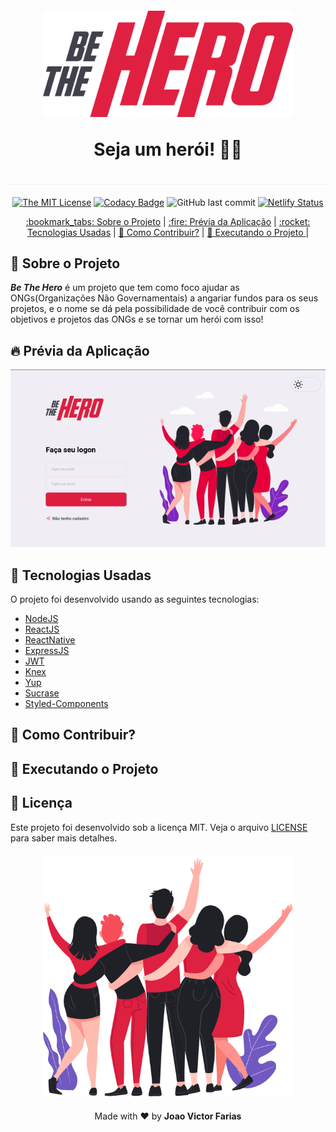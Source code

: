 <h1 align="center" style="border-bottom: 1px solid #eee; margin: 20px 0; padding-bottom: 10px;">
<img src="./img/logo.svg" width="400px" alt="logo" /><br>
<p>Seja um herói! 🦸‍♂️</p>
</h1>

<div align="center">

[![The MIT License](https://img.shields.io/badge/license-MIT-green.svg?style=flat-square)](https://github.com/jvictorfarias/be-the-hero/blob/master/LICENSE.md)
[![Codacy Badge](https://api.codacy.com/project/badge/Grade/e03bf9946db44b37bc31318b5e9de000)](https://www.codacy.com/manual/jvictorfarias/be-the-hero?utm_source=github.com&utm_medium=referral&utm_content=jvictorfarias/be-the-hero&utm_campaign=Badge_Grade)
![GitHub last commit](https://img.shields.io/github/last-commit/jvictorfarias/be-the-hero)
[![Netlify Status](https://api.netlify.com/api/v1/badges/749225ed-51f3-4f2b-85be-5a8eb32897f0/deploy-status)](https://app.netlify.com/sites/bethehero-jvictorfarias/deploys)

<p align="center">
  <a href="#bookmark_tabs-sobre-o-projeto"> :bookmark_tabs: Sobre o Projeto</a> |
  <a href="#-previa"> :fire: Prévia da Aplicação</a> |
  <a href="#-project"> :rocket: Tecnologias Usadas</a> |
  <a href="#-how-to-contribute">🤔 Como Contribuir?</a> |
  <a href="#-how-to-run">🔖 Executando o Projeto </a> |
</p>


</div>

## :bookmark_tabs: Sobre o Projeto

***Be The Hero*** é um projeto que tem como foco ajudar as ONGs(Organizações Não Governamentais) a angariar fundos para os seus projetos, e o nome se dá pela possibilidade de você contribuir com os objetivos e projetos das ONGs e se tornar um herói com isso!


## :fire: Prévia da Aplicação

<div align="center">

![Demo](img/preview.gif)

</div>

## :rocket: Tecnologias Usadas

O projeto foi desenvolvido usando as seguintes tecnologias:

- [NodeJS](https://nodejs.org/en/)
- [ReactJS](https://pt-br.reactjs.org/)
- [ReactNative](https://reactnative.dev/)
- [ExpressJS](https://expressjs.com/pt-br/)
- [JWT](https://jwt.io/)
- [Knex](http://knexjs.org/)
- [Yup](https://github.com/jquense/yup)
- [Sucrase](https://sucrase.io/)
- [Styled-Components](https://styled-components.com/)


## 🤔 Como Contribuir?


## :hammer: Executando o Projeto

## :memo: Licença

Este projeto foi desenvolvido sob a licença MIT. Veja o arquivo [LICENSE](LICENSE.md) para saber mais detalhes.

<p align="center" style="margin-top: 20px;">
  <img src="./img/heroes.png" width="400px" alt="heroes" />
</p>

<p align="center" style="margin-top: 20px;">Made with ❤️ by <strong> Joao Victor Farias </p>
